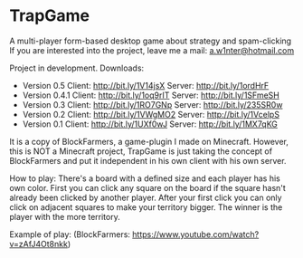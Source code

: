 # TrapGame
A multi-player form-based desktop game about strategy and spam-clicking
If you are interested into the project, leave me a mail: a.w1nter@hotmail.com

Project in development. Downloads:

  - Version 0.5 Client: http://bit.ly/1V14jsX Server: http://bit.ly/1ordHrF
  - Version 0.4.1 Client: http://bit.ly/1oq9rIT Server: http://bit.ly/1SFmeSH
  - Version 0.3 Client: http://bit.ly/1RO7GNp Server: http://bit.ly/235SR0w
  - Version 0.2 Client: http://bit.ly/1VWgMO2 Server: http://bit.ly/1VcelpS
  - Version 0.1 Client: http://bit.ly/1UXf0wJ Server: http://bit.ly/1MX7qKG

It is a copy of BlockFarmers, a game-plugin I made on Minecraft.
However, this is NOT a Minecraft project, TrapGame is just taking
the concept of BlockFarmers and put it independent in his own client
with his own server.

How to play:
There's a board with a defined size and each player has his own color.
First you can click any square on the board if the square hasn't already
been clicked by another player. After your first click you can only click
on adjacent squares to make your territory bigger. The winner is the player
with the more territory.

Example of play: (BlockFarmers: https://www.youtube.com/watch?v=zAfJ4Ot8nkk)




